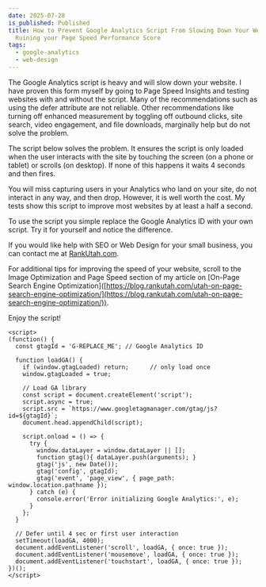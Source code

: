 ```yaml
---
date: 2025-07-28
is_published: Published
title: How to Prevent Google Analytics Script From Slowing Down Your Website and
  Ruining your Page Speed Performance Score
tags:
  - google-analytics
  - web-design
---
```

The Google Analytics script is heavy and will slow down your website. I have proven this form myself by going to Page Speed Insights and testing websites with and without the script. Many of the recommendations such as using the defer attribute are not reliable. Other recommendations like turning off enhanced measurement by toggling off outbound clicks, site search, video engagement, and file downloads, marginally help but do not solve the problem.

The script below solves the problem. It ensures the script is only loaded when the user interacts with the site by touching the screen (on a phone or tablet) or scrolls (on desktop). If none of this happens it waits 4 seconds and then fires.

You will miss capturing users in your Analytics who land on your site, do not interact in any way, and then drop. However, it is well worth the cost. My tests show this script to improve most websites by at least a half a second.

To use the script you simple replace the Google Analytics ID with your own script. Try it for yourself and notice the difference.

If you would like help with SEO or Web Design for your small business, you can contact me at [RankUtah.com](http://RankUtah.com).

For additional tips for improving the speed of your website, scroll to the Image Optimization and Page Speed section of my article on \[On-Page Search Engine Optimization\]([https://blog.rankutah.com/utah-on-page-search-engine-optimization/](https://blog.rankutah.com/utah-on-page-search-engine-optimization/)).

Enjoy the script!

```
<script>
(function() {
  const gtagId = 'G-REPLACE_ME'; // Google Analytics ID

  function loadGA() {
    if (window.gtagLoaded) return;      // only load once
    window.gtagLoaded = true;

    // Load GA library
    const script = document.createElement('script');
    script.async = true;
    script.src = `https://www.googletagmanager.com/gtag/js?id=${gtagId}`;
    document.head.appendChild(script);

    script.onload = () => {
      try {
        window.dataLayer = window.dataLayer || [];
        function gtag(){ dataLayer.push(arguments); }
        gtag('js', new Date());
        gtag('config', gtagId);
        gtag('event', 'page_view', { page_path: window.location.pathname });
      } catch (e) {
        console.error('Error initializing Google Analytics:', e);
      }
    };
  }

  // Defer until 4 sec or first user interaction
  setTimeout(loadGA, 4000);
  document.addEventListener('scroll', loadGA, { once: true });
  document.addEventListener('mousemove', loadGA, { once: true });
  document.addEventListener('touchstart', loadGA, { once: true });
})();
</script> 
```